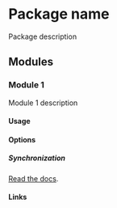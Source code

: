 # Package name

Package description

## Modules

### Module 1

Module 1 description

#### Usage

#### Options

##### Synchronization

[Read the docs](http://docs.getleon.ai/configuration.html#synchronizer).

#### Links
